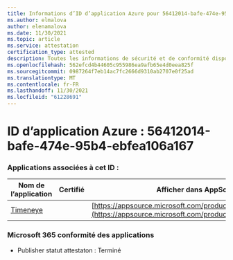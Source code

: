 ```yaml
---
title: Informations d’ID d’application Azure pour 56412014-bafe-474e-95b4-ebfea106a167
ms.author: elmalova
author: elenamalova
ms.date: 11/30/2021
ms.topic: article
ms.service: attestation
certification_type: attested
description: Toutes les informations de sécurité et de conformité disponibles pour 56412014-bafe-474e-95b4-ebfea106a167.
ms.openlocfilehash: 562efcd4b44605c955986ea9afb65e4d0eea825f
ms.sourcegitcommit: 0987264f7eb14ac7fc2666d9310ab2707e0f25ad
ms.translationtype: MT
ms.contentlocale: fr-FR
ms.lasthandoff: 11/30/2021
ms.locfileid: "61228691"
---
```

# <a name="azure-app-id-56412014-bafe-474e-95b4-ebfea106a167"></a>ID d’application Azure : 56412014-bafe-474e-95b4-ebfea106a167


### <a name="apps-associated-with-this-id"></a>Applications associées à cet ID :
| **Nom de l’application** | **Certifié** | **Afficher dans AppSource** |
|--------------|---------------|-----------------------|
| [Timeneye](https://docs.microsoft.com/microsoft-365-app-certification/forward/WA200001950) |  | [https://appsource.microsoft.com/product/office/WA200001950](https://appsource.microsoft.com/product/office/WA200001950) |

### <a name="microsoft-365-app-compliance-status"></a>Microsoft 365 conformité des applications
- Publisher statut attestaton : Terminé
